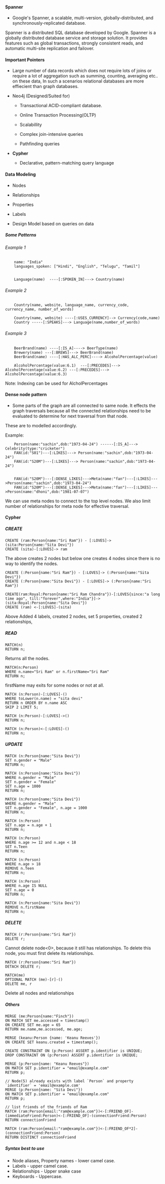 #### Spanner

* Google's Spanner, a scalable, multi-version, globally-distributed, and synchronously-replicated database.

Spanner is a distributed SQL database developed by Google. Spanner is a globally distributed database service and storage solution. It provides features such as global transactions, strongly consistent reads, and automatic multi-site replication and failover.

#### Important Pointers

* Large number of data records which does not require lots of joins or require a lot of aggregation such as summing, counting, averaging etc.. on these data, In such a scenarios relational databases are more effiecient than graph databases.

* Neo4j (Designed/Suited for)
    - Transactional ACID-compliant database.
    - Online Transaction Processing(OLTP)
    - Scalabillity

    - Complex join-intensive queries
    - Pathfinding queries


* **Cypher**

    - Declarative, pattern-matching query language

#### Data Modeling

* Nodes
* Relationships
* Properties
* Labels

* Design Model based on queries on data


##### Some Patterns

        
###### Example 1    
    
        name: "India"
        languages_spoken: ["Hindi", "English", "Telugu", "Tamil"]


        Language(name)  ----[:SPOKEN_IN]---> Country(name)

###### Example 2

        Country(name, website, language_name, currency_code, currency_name, number_of_words)

        Country(name, website) ----[:USES_CURRENCY]--> Currency(code,name)
        Country -----[:SPEAKS]---> Language(name,number_of_words)

###### Example 3

        BeerBrand(name) ----[:IS_A]----> BeerType(name)
        Brewery(name) ---[:BREWS]---> BeerBrand(name)
        BeerBrand(name) ----[:HAS_ALC_PERC]----> AlcoholPercentage(value)

        AlcoholPercentage(value:6.1)  ---[:PRECEDES]---> AlcoholPercentage(value:6.2) ---[:PRECEDES]---> AlcoholPercentage(value:6.3)

Note: Indexing can be used for AlcholPercentages

#### Dense node pattern

* Some parts of the graph are all connected to same node. It effects the graph traversals because all the connected relationships need to be evaluated to determine for next traversal from that node.

These are to modelled accordingly.

Example:

        Person(name:"sachin",dob:"1973-04-24") ------[:IS_A]---> Celebrity(type:"cricketer")
        FAN(id:"S01")---[:LIKES]---> Person(name:"sachin",dob:"1973-04-24")
        FAN(id:"S20M")---[:LIKES]---> Person(name:"sachin",dob:"1973-04-24")


        FAN(id:"S20M")---[:DENSE_LIKES]--->Meta(name:"fan")---[:LIKES]--->Person(name:"sachin",dob:"1973-04-24")
        FAN(id:"S20M")---[:DENSE_LIKES]--->Meta(name:"fan")---[:LIKES]--->Person(name:"dhoni",dob:"1981-07-07")

We can use meta nodes to connect to the top level nodes. We also limit number of relationships for meta node for effective traversal.


#### Cypher

##### CREATE

```
CREATE (ram:Person{name:"Sri Ram"}) - [:LOVES]-> (sita:Person{name:"Sita Devi"})
CREATE (sita)-[:LOVES]-> ram
```

The above creates 2 nodes but below one creates 4 nodes since there is no way to identify the nodes.

```
CREATE (:Person{name:"Sri Ram"}) - [:LOVES]-> (:Person{name:"Sita Devi"})
CREATE (:Person{name:"Sita Devi"}) - [:LOVES]-> (:Person{name:"Sri Ram"})
```

```
CREATE(ram:Royal:Person{name:"Sri Ram Chandra"})-[:LOVES{since:"a long time ago", till:"forever",where:"India"}]->(sita:Royal:Person{name:"Sita Devi"})
CREATE (ram) <-[:LOVES]-(sita)
```
Above Added 4 labels, created 2 nodes, set 5 properties, created 2 relationships,


##### READ
```
MATCH(n)
RETURN n;
```
Returns all the nodes.

```
MATCH(n:Person)
WHERE n.name="Sri Ram" or n.firstName="Sri Ram"
RETURN n;
```
firstName may exits for some nodes or not at all.

```
MATCH (n:Person)-[:LOVES]-()
WHERE toLower(n.name) = "sita devi"
RETURN n ORDER BY n.name ASC
SKIP 2 LIMIT 5;

MATCH (n:Person)-[:LOVES]->()
RETURN n;

MATCH (n:Person)<-[:LOVES]-()
RETURN n;
```

##### UPDATE

```
MATCH (n:Person{name:"Sita Devi"})
SET n.gender = "Male"
RETURN n;

MATCH (n:Person{name:"Sita Devi"})
WHERE n.gender = "Male"
SET n.gender = "Female"
SET n.age = 1000
RETURN n;

MATCH (n:Person{name:"Sita Devi"})
WHERE n.gender = "Male"
SET n.gender = "Female", n.age = 1000
RETURN n;

MATCH (n:Person)
SET n.age = n.age + 1
RETURN n;

MATCH (n:Person)
WHERE n.age >= 12 and n.age < 18
SET n.Teen
RETURN n;

MATCH (n:Person)
WHERE n.age > 18
REMOVE n.Teen
RETURN n;

MATCH (n:Person)
WHERE n.age IS NULL
SET n.age = 0
RETURN n;

MATCH (n:Person{name:"Sita Devi"})
REMOVE n.firstName
RETURN n;

```

##### DELETE

```
MATCH (r:Person{name:"Sri Ram"})
DELETE r;
```
Cannot delete node<0>, because it still has relationships. To delete this node, you must first delete its relationships.
```
MATCH (r:Person{name:"Sri Ram"})
DETACH DELETE r;
```

```
MATCH(me)
OPTIONAL MATCH (me)-[r]-()
DELETE me, r
```
Delete all nodes and relationships

##### Others

```
MERGE (me:Person{name:"Finch"})
ON MATCH SET me.accessed = timestamp()
ON CREATE SET me.age = 65
RETURN me.name,me.accessed, me.age;

MERGE (keanu:Person {name: 'Keanu Reeves'})
ON CREATE SET keanu.created = timestamp();

CREATE CONSTRAINT ON (p:Person) ASSERT p.identifier is UNIQUE;
DROP CONSTRAINT ON (p:Person) ASSERT p.identifier is UNIQUE;

MERGE (p:Person{name: "Keanu Reeves"})
ON MATCH SET p.identifier = "email@example.com"
RETURN p;

// Node(5) already exists with label `Person` and property `identifier` = 'email@example.com'
MERGE (p:Person{name: "Sita Devi"})
ON MATCH SET p.identifier = "email@example.com"
RETURN p;

// list friends of the friends of Ram
MATCH (ram:Person{email:"ram@example.com"})<-[:FRIEND_OF]-(immediateFriend:Person)<-[:FRIEND_OF]-(connectionFriend:Person)
RETURN connectionFriend

MATCH (ram:Person{email:"ram@example.com"})<-[:FRIEND_OF*2]-(connectionFriend:Person)
RETURN DISTINCT connectionFriend

```

##### Syntax best to use

* Node aliases, Property names - lower camel case.
* Labels - upper camel case.
* Relationships - Upper snake case
* Keyboards - Uppercase.